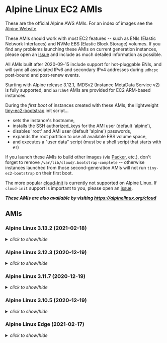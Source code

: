 # Alpine Linux EC2 AMIs

These are the official Alpine AWS AMIs. For an index of images see the
[Alpine Website](https://alpinelinux.org/cloud/).

These AMIs should work with most EC2 features -- such as ENIs (Elastic Network
Interfaces) and NVMe EBS (Elastic Block Storage) volumes.  If you find any
problems launching these AMIs on current generation instances, please open an
[issue](https://github.com/mcrute/alpine-ec2-ami/issues) and include as much
detailed information as possible.

All AMIs built after 2020-09-15 include support for hot-pluggable ENIs, and will
sync all associated IPv6 and secondary IPv4 addresses during `udhcpc` post-bound
and post-renew events.

Starting with Alpine release 3.12.1, IMDSv2 (Instance MetaData Service v2) is
fully supported, and `aarch64` AMIs are provided for EC2 ARM-based instances.

During the *first boot* of instances created with these AMIs, the lightweight
[tiny-ec2-bootstrap](https://github.com/mcrute/tiny-ec2-bootstrap) init
script...
- sets the instance's hostname,
- installs the SSH authorized_keys for the AMI user (default 'alpine'),
- disables 'root' and AMI user (default 'alpine') passwords,
- expands the root partition to use all available EBS volume space,
- and executes a "user data" script (must be a shell script that starts with `#!`)

If you launch these AMIs to build other images (via [Packer](https://packer.io),
etc.), don't forget to remove `/var/lib/cloud/.bootstrap-complete` -- otherwise
instances launched from those second-generation AMIs will not run
`tiny-ec2-bootstrap` on their first boot.

The more popular [cloud-init](https://cloudinit.readthedocs.io/en/latest/) is
currently not supported on Alpine Linux.  If `cloud-init` support is important
to you, please open an [issue](https://github.com/mcrute/alpine-ec2-ami/issues).

***These AMIs are also available by visiting https://alpinelinux.org/cloud***

## AMIs

### Alpine Linux 3.13.2 (2021-02-18)
<details><summary><i>click to show/hide</i></summary><p>

| Region | alpine-ami-3.13.2-aarch64-r0 | alpine-ami-3.13.2-x86_64-r0 |
| ------ | --- | --- |
| af-south-1 | [ami-0e551cbe2cd59048f](https://af-south-1.console.aws.amazon.com/ec2/home#Images:visibility=public-images;imageId=ami-0e551cbe2cd59048f) ([launch](https://af-south-1.console.aws.amazon.com/ec2/home#launchAmi=ami-0e551cbe2cd59048f)) | [ami-05f79b71bd0b1d6d8](https://af-south-1.console.aws.amazon.com/ec2/home#Images:visibility=public-images;imageId=ami-05f79b71bd0b1d6d8) ([launch](https://af-south-1.console.aws.amazon.com/ec2/home#launchAmi=ami-05f79b71bd0b1d6d8)) |
| ap-east-1 | [ami-082e7d5e2fc436678](https://ap-east-1.console.aws.amazon.com/ec2/home#Images:visibility=public-images;imageId=ami-082e7d5e2fc436678) ([launch](https://ap-east-1.console.aws.amazon.com/ec2/home#launchAmi=ami-082e7d5e2fc436678)) | [ami-0bc72c8f9d8294dc8](https://ap-east-1.console.aws.amazon.com/ec2/home#Images:visibility=public-images;imageId=ami-0bc72c8f9d8294dc8) ([launch](https://ap-east-1.console.aws.amazon.com/ec2/home#launchAmi=ami-0bc72c8f9d8294dc8)) |
| ap-northeast-1 | [ami-09934c5ddb108829e](https://ap-northeast-1.console.aws.amazon.com/ec2/home#Images:visibility=public-images;imageId=ami-09934c5ddb108829e) ([launch](https://ap-northeast-1.console.aws.amazon.com/ec2/home#launchAmi=ami-09934c5ddb108829e)) | [ami-07d0910049d6ebf7b](https://ap-northeast-1.console.aws.amazon.com/ec2/home#Images:visibility=public-images;imageId=ami-07d0910049d6ebf7b) ([launch](https://ap-northeast-1.console.aws.amazon.com/ec2/home#launchAmi=ami-07d0910049d6ebf7b)) |
| ap-northeast-2 | [ami-020e2e6b2d09e9c5c](https://ap-northeast-2.console.aws.amazon.com/ec2/home#Images:visibility=public-images;imageId=ami-020e2e6b2d09e9c5c) ([launch](https://ap-northeast-2.console.aws.amazon.com/ec2/home#launchAmi=ami-020e2e6b2d09e9c5c)) | [ami-0386960cca2293f6d](https://ap-northeast-2.console.aws.amazon.com/ec2/home#Images:visibility=public-images;imageId=ami-0386960cca2293f6d) ([launch](https://ap-northeast-2.console.aws.amazon.com/ec2/home#launchAmi=ami-0386960cca2293f6d)) |
| ap-south-1 | [ami-0698a61a8ab035245](https://ap-south-1.console.aws.amazon.com/ec2/home#Images:visibility=public-images;imageId=ami-0698a61a8ab035245) ([launch](https://ap-south-1.console.aws.amazon.com/ec2/home#launchAmi=ami-0698a61a8ab035245)) | [ami-04905518aa5dada5e](https://ap-south-1.console.aws.amazon.com/ec2/home#Images:visibility=public-images;imageId=ami-04905518aa5dada5e) ([launch](https://ap-south-1.console.aws.amazon.com/ec2/home#launchAmi=ami-04905518aa5dada5e)) |
| ap-southeast-1 | [ami-063fee7df45bc16fa](https://ap-southeast-1.console.aws.amazon.com/ec2/home#Images:visibility=public-images;imageId=ami-063fee7df45bc16fa) ([launch](https://ap-southeast-1.console.aws.amazon.com/ec2/home#launchAmi=ami-063fee7df45bc16fa)) | [ami-0b607c10403e6f965](https://ap-southeast-1.console.aws.amazon.com/ec2/home#Images:visibility=public-images;imageId=ami-0b607c10403e6f965) ([launch](https://ap-southeast-1.console.aws.amazon.com/ec2/home#launchAmi=ami-0b607c10403e6f965)) |
| ap-southeast-2 | [ami-066954bba770356bd](https://ap-southeast-2.console.aws.amazon.com/ec2/home#Images:visibility=public-images;imageId=ami-066954bba770356bd) ([launch](https://ap-southeast-2.console.aws.amazon.com/ec2/home#launchAmi=ami-066954bba770356bd)) | [ami-0c3289994e0ea9c9a](https://ap-southeast-2.console.aws.amazon.com/ec2/home#Images:visibility=public-images;imageId=ami-0c3289994e0ea9c9a) ([launch](https://ap-southeast-2.console.aws.amazon.com/ec2/home#launchAmi=ami-0c3289994e0ea9c9a)) |
| ca-central-1 | [ami-063c5ed7ac5a16a2b](https://ca-central-1.console.aws.amazon.com/ec2/home#Images:visibility=public-images;imageId=ami-063c5ed7ac5a16a2b) ([launch](https://ca-central-1.console.aws.amazon.com/ec2/home#launchAmi=ami-063c5ed7ac5a16a2b)) | [ami-054511fc8c34a48fe](https://ca-central-1.console.aws.amazon.com/ec2/home#Images:visibility=public-images;imageId=ami-054511fc8c34a48fe) ([launch](https://ca-central-1.console.aws.amazon.com/ec2/home#launchAmi=ami-054511fc8c34a48fe)) |
| eu-central-1 | [ami-0efaeb7bdcccea515](https://eu-central-1.console.aws.amazon.com/ec2/home#Images:visibility=public-images;imageId=ami-0efaeb7bdcccea515) ([launch](https://eu-central-1.console.aws.amazon.com/ec2/home#launchAmi=ami-0efaeb7bdcccea515)) | [ami-0059dbcc5690a4414](https://eu-central-1.console.aws.amazon.com/ec2/home#Images:visibility=public-images;imageId=ami-0059dbcc5690a4414) ([launch](https://eu-central-1.console.aws.amazon.com/ec2/home#launchAmi=ami-0059dbcc5690a4414)) |
| eu-north-1 | [ami-04ed22defaba10b17](https://eu-north-1.console.aws.amazon.com/ec2/home#Images:visibility=public-images;imageId=ami-04ed22defaba10b17) ([launch](https://eu-north-1.console.aws.amazon.com/ec2/home#launchAmi=ami-04ed22defaba10b17)) | [ami-0413219f87f6b6718](https://eu-north-1.console.aws.amazon.com/ec2/home#Images:visibility=public-images;imageId=ami-0413219f87f6b6718) ([launch](https://eu-north-1.console.aws.amazon.com/ec2/home#launchAmi=ami-0413219f87f6b6718)) |
| eu-south-1 | [ami-02720ae6a94d05ada](https://eu-south-1.console.aws.amazon.com/ec2/home#Images:visibility=public-images;imageId=ami-02720ae6a94d05ada) ([launch](https://eu-south-1.console.aws.amazon.com/ec2/home#launchAmi=ami-02720ae6a94d05ada)) | [ami-011c03dbdeca26100](https://eu-south-1.console.aws.amazon.com/ec2/home#Images:visibility=public-images;imageId=ami-011c03dbdeca26100) ([launch](https://eu-south-1.console.aws.amazon.com/ec2/home#launchAmi=ami-011c03dbdeca26100)) |
| eu-west-1 | [ami-075572c460fd74b8f](https://eu-west-1.console.aws.amazon.com/ec2/home#Images:visibility=public-images;imageId=ami-075572c460fd74b8f) ([launch](https://eu-west-1.console.aws.amazon.com/ec2/home#launchAmi=ami-075572c460fd74b8f)) | [ami-09108b00aee14cc99](https://eu-west-1.console.aws.amazon.com/ec2/home#Images:visibility=public-images;imageId=ami-09108b00aee14cc99) ([launch](https://eu-west-1.console.aws.amazon.com/ec2/home#launchAmi=ami-09108b00aee14cc99)) |
| eu-west-2 | [ami-009aacd94b84d0550](https://eu-west-2.console.aws.amazon.com/ec2/home#Images:visibility=public-images;imageId=ami-009aacd94b84d0550) ([launch](https://eu-west-2.console.aws.amazon.com/ec2/home#launchAmi=ami-009aacd94b84d0550)) | [ami-0bf95077dc2845331](https://eu-west-2.console.aws.amazon.com/ec2/home#Images:visibility=public-images;imageId=ami-0bf95077dc2845331) ([launch](https://eu-west-2.console.aws.amazon.com/ec2/home#launchAmi=ami-0bf95077dc2845331)) |
| eu-west-3 | [ami-0f6a71f646674b110](https://eu-west-3.console.aws.amazon.com/ec2/home#Images:visibility=public-images;imageId=ami-0f6a71f646674b110) ([launch](https://eu-west-3.console.aws.amazon.com/ec2/home#launchAmi=ami-0f6a71f646674b110)) | [ami-0476364b2343f3e48](https://eu-west-3.console.aws.amazon.com/ec2/home#Images:visibility=public-images;imageId=ami-0476364b2343f3e48) ([launch](https://eu-west-3.console.aws.amazon.com/ec2/home#launchAmi=ami-0476364b2343f3e48)) |
| me-south-1 | [ami-09e4d33ad7b0ea2ee](https://me-south-1.console.aws.amazon.com/ec2/home#Images:visibility=public-images;imageId=ami-09e4d33ad7b0ea2ee) ([launch](https://me-south-1.console.aws.amazon.com/ec2/home#launchAmi=ami-09e4d33ad7b0ea2ee)) | [ami-022eec099cb912f9e](https://me-south-1.console.aws.amazon.com/ec2/home#Images:visibility=public-images;imageId=ami-022eec099cb912f9e) ([launch](https://me-south-1.console.aws.amazon.com/ec2/home#launchAmi=ami-022eec099cb912f9e)) |
| sa-east-1 | [ami-02e41f7e1eab48966](https://sa-east-1.console.aws.amazon.com/ec2/home#Images:visibility=public-images;imageId=ami-02e41f7e1eab48966) ([launch](https://sa-east-1.console.aws.amazon.com/ec2/home#launchAmi=ami-02e41f7e1eab48966)) | [ami-0f4d65c1a1856293e](https://sa-east-1.console.aws.amazon.com/ec2/home#Images:visibility=public-images;imageId=ami-0f4d65c1a1856293e) ([launch](https://sa-east-1.console.aws.amazon.com/ec2/home#launchAmi=ami-0f4d65c1a1856293e)) |
| us-east-1 | [ami-0384a3570d44f88cb](https://us-east-1.console.aws.amazon.com/ec2/home#Images:visibility=public-images;imageId=ami-0384a3570d44f88cb) ([launch](https://us-east-1.console.aws.amazon.com/ec2/home#launchAmi=ami-0384a3570d44f88cb)) | [ami-020eb5393af978681](https://us-east-1.console.aws.amazon.com/ec2/home#Images:visibility=public-images;imageId=ami-020eb5393af978681) ([launch](https://us-east-1.console.aws.amazon.com/ec2/home#launchAmi=ami-020eb5393af978681)) |
| us-east-2 | [ami-06208140d2cb00a11](https://us-east-2.console.aws.amazon.com/ec2/home#Images:visibility=public-images;imageId=ami-06208140d2cb00a11) ([launch](https://us-east-2.console.aws.amazon.com/ec2/home#launchAmi=ami-06208140d2cb00a11)) | [ami-00b879c5e1ee7f1cf](https://us-east-2.console.aws.amazon.com/ec2/home#Images:visibility=public-images;imageId=ami-00b879c5e1ee7f1cf) ([launch](https://us-east-2.console.aws.amazon.com/ec2/home#launchAmi=ami-00b879c5e1ee7f1cf)) |
| us-west-1 | [ami-06530b4b2d4634828](https://us-west-1.console.aws.amazon.com/ec2/home#Images:visibility=public-images;imageId=ami-06530b4b2d4634828) ([launch](https://us-west-1.console.aws.amazon.com/ec2/home#launchAmi=ami-06530b4b2d4634828)) | [ami-0071232822017ae5f](https://us-west-1.console.aws.amazon.com/ec2/home#Images:visibility=public-images;imageId=ami-0071232822017ae5f) ([launch](https://us-west-1.console.aws.amazon.com/ec2/home#launchAmi=ami-0071232822017ae5f)) |
| us-west-2 | [ami-053faf87b69687bb5](https://us-west-2.console.aws.amazon.com/ec2/home#Images:visibility=public-images;imageId=ami-053faf87b69687bb5) ([launch](https://us-west-2.console.aws.amazon.com/ec2/home#launchAmi=ami-053faf87b69687bb5)) | [ami-066b14c0eeb28dfb2](https://us-west-2.console.aws.amazon.com/ec2/home#Images:visibility=public-images;imageId=ami-066b14c0eeb28dfb2) ([launch](https://us-west-2.console.aws.amazon.com/ec2/home#launchAmi=ami-066b14c0eeb28dfb2)) |

</p></details>

### Alpine Linux 3.12.3 (2020-12-19)
<details><summary><i>click to show/hide</i></summary><p>

| Region | alpine-ami-3.12.3-aarch64-r0 | alpine-ami-3.12.3-x86_64-r0 |
| ------ | --- | --- |
| af-south-1 | [ami-025ddc2e2931d0bf2](https://af-south-1.console.aws.amazon.com/ec2/home#Images:visibility=public-images;imageId=ami-025ddc2e2931d0bf2) ([launch](https://af-south-1.console.aws.amazon.com/ec2/home#launchAmi=ami-025ddc2e2931d0bf2)) | [ami-06d5540221d65ca01](https://af-south-1.console.aws.amazon.com/ec2/home#Images:visibility=public-images;imageId=ami-06d5540221d65ca01) ([launch](https://af-south-1.console.aws.amazon.com/ec2/home#launchAmi=ami-06d5540221d65ca01)) |
| ap-east-1 | [ami-023ba7dde5800c5b5](https://ap-east-1.console.aws.amazon.com/ec2/home#Images:visibility=public-images;imageId=ami-023ba7dde5800c5b5) ([launch](https://ap-east-1.console.aws.amazon.com/ec2/home#launchAmi=ami-023ba7dde5800c5b5)) | [ami-02c576f223356bf34](https://ap-east-1.console.aws.amazon.com/ec2/home#Images:visibility=public-images;imageId=ami-02c576f223356bf34) ([launch](https://ap-east-1.console.aws.amazon.com/ec2/home#launchAmi=ami-02c576f223356bf34)) |
| ap-northeast-1 | [ami-010debbee0fe7fbcb](https://ap-northeast-1.console.aws.amazon.com/ec2/home#Images:visibility=public-images;imageId=ami-010debbee0fe7fbcb) ([launch](https://ap-northeast-1.console.aws.amazon.com/ec2/home#launchAmi=ami-010debbee0fe7fbcb)) | [ami-0250e4a691729357a](https://ap-northeast-1.console.aws.amazon.com/ec2/home#Images:visibility=public-images;imageId=ami-0250e4a691729357a) ([launch](https://ap-northeast-1.console.aws.amazon.com/ec2/home#launchAmi=ami-0250e4a691729357a)) |
| ap-northeast-2 | [ami-09702b3f22e8616c8](https://ap-northeast-2.console.aws.amazon.com/ec2/home#Images:visibility=public-images;imageId=ami-09702b3f22e8616c8) ([launch](https://ap-northeast-2.console.aws.amazon.com/ec2/home#launchAmi=ami-09702b3f22e8616c8)) | [ami-0cfb5eabfb58d5f72](https://ap-northeast-2.console.aws.amazon.com/ec2/home#Images:visibility=public-images;imageId=ami-0cfb5eabfb58d5f72) ([launch](https://ap-northeast-2.console.aws.amazon.com/ec2/home#launchAmi=ami-0cfb5eabfb58d5f72)) |
| ap-south-1 | [ami-00de8b114b35175e6](https://ap-south-1.console.aws.amazon.com/ec2/home#Images:visibility=public-images;imageId=ami-00de8b114b35175e6) ([launch](https://ap-south-1.console.aws.amazon.com/ec2/home#launchAmi=ami-00de8b114b35175e6)) | [ami-023fe0b4c4dc73f8c](https://ap-south-1.console.aws.amazon.com/ec2/home#Images:visibility=public-images;imageId=ami-023fe0b4c4dc73f8c) ([launch](https://ap-south-1.console.aws.amazon.com/ec2/home#launchAmi=ami-023fe0b4c4dc73f8c)) |
| ap-southeast-1 | [ami-0e3ff62bec8a2f949](https://ap-southeast-1.console.aws.amazon.com/ec2/home#Images:visibility=public-images;imageId=ami-0e3ff62bec8a2f949) ([launch](https://ap-southeast-1.console.aws.amazon.com/ec2/home#launchAmi=ami-0e3ff62bec8a2f949)) | [ami-0f06993534aec820f](https://ap-southeast-1.console.aws.amazon.com/ec2/home#Images:visibility=public-images;imageId=ami-0f06993534aec820f) ([launch](https://ap-southeast-1.console.aws.amazon.com/ec2/home#launchAmi=ami-0f06993534aec820f)) |
| ap-southeast-2 | [ami-077f7467876246e89](https://ap-southeast-2.console.aws.amazon.com/ec2/home#Images:visibility=public-images;imageId=ami-077f7467876246e89) ([launch](https://ap-southeast-2.console.aws.amazon.com/ec2/home#launchAmi=ami-077f7467876246e89)) | [ami-0f66203a3a619f732](https://ap-southeast-2.console.aws.amazon.com/ec2/home#Images:visibility=public-images;imageId=ami-0f66203a3a619f732) ([launch](https://ap-southeast-2.console.aws.amazon.com/ec2/home#launchAmi=ami-0f66203a3a619f732)) |
| ca-central-1 | [ami-0a1a8875a6a460565](https://ca-central-1.console.aws.amazon.com/ec2/home#Images:visibility=public-images;imageId=ami-0a1a8875a6a460565) ([launch](https://ca-central-1.console.aws.amazon.com/ec2/home#launchAmi=ami-0a1a8875a6a460565)) | [ami-0a5084eac39a18d31](https://ca-central-1.console.aws.amazon.com/ec2/home#Images:visibility=public-images;imageId=ami-0a5084eac39a18d31) ([launch](https://ca-central-1.console.aws.amazon.com/ec2/home#launchAmi=ami-0a5084eac39a18d31)) |
| eu-central-1 | [ami-00e9dcc013b89ec7b](https://eu-central-1.console.aws.amazon.com/ec2/home#Images:visibility=public-images;imageId=ami-00e9dcc013b89ec7b) ([launch](https://eu-central-1.console.aws.amazon.com/ec2/home#launchAmi=ami-00e9dcc013b89ec7b)) | [ami-06a298dc479cf2a73](https://eu-central-1.console.aws.amazon.com/ec2/home#Images:visibility=public-images;imageId=ami-06a298dc479cf2a73) ([launch](https://eu-central-1.console.aws.amazon.com/ec2/home#launchAmi=ami-06a298dc479cf2a73)) |
| eu-north-1 | [ami-0e3ad874b66b72f5b](https://eu-north-1.console.aws.amazon.com/ec2/home#Images:visibility=public-images;imageId=ami-0e3ad874b66b72f5b) ([launch](https://eu-north-1.console.aws.amazon.com/ec2/home#launchAmi=ami-0e3ad874b66b72f5b)) | [ami-051fcf0312ac02b05](https://eu-north-1.console.aws.amazon.com/ec2/home#Images:visibility=public-images;imageId=ami-051fcf0312ac02b05) ([launch](https://eu-north-1.console.aws.amazon.com/ec2/home#launchAmi=ami-051fcf0312ac02b05)) |
| eu-south-1 | [ami-084274896601da8f5](https://eu-south-1.console.aws.amazon.com/ec2/home#Images:visibility=public-images;imageId=ami-084274896601da8f5) ([launch](https://eu-south-1.console.aws.amazon.com/ec2/home#launchAmi=ami-084274896601da8f5)) | [ami-06b311d896c16a3a2](https://eu-south-1.console.aws.amazon.com/ec2/home#Images:visibility=public-images;imageId=ami-06b311d896c16a3a2) ([launch](https://eu-south-1.console.aws.amazon.com/ec2/home#launchAmi=ami-06b311d896c16a3a2)) |
| eu-west-1 | [ami-055f823d50dc901c0](https://eu-west-1.console.aws.amazon.com/ec2/home#Images:visibility=public-images;imageId=ami-055f823d50dc901c0) ([launch](https://eu-west-1.console.aws.amazon.com/ec2/home#launchAmi=ami-055f823d50dc901c0)) | [ami-0846229ad28aefe20](https://eu-west-1.console.aws.amazon.com/ec2/home#Images:visibility=public-images;imageId=ami-0846229ad28aefe20) ([launch](https://eu-west-1.console.aws.amazon.com/ec2/home#launchAmi=ami-0846229ad28aefe20)) |
| eu-west-2 | [ami-08b76009eb990b44a](https://eu-west-2.console.aws.amazon.com/ec2/home#Images:visibility=public-images;imageId=ami-08b76009eb990b44a) ([launch](https://eu-west-2.console.aws.amazon.com/ec2/home#launchAmi=ami-08b76009eb990b44a)) | [ami-01282190055d34e3e](https://eu-west-2.console.aws.amazon.com/ec2/home#Images:visibility=public-images;imageId=ami-01282190055d34e3e) ([launch](https://eu-west-2.console.aws.amazon.com/ec2/home#launchAmi=ami-01282190055d34e3e)) |
| eu-west-3 | [ami-0d3cfa58b050f7090](https://eu-west-3.console.aws.amazon.com/ec2/home#Images:visibility=public-images;imageId=ami-0d3cfa58b050f7090) ([launch](https://eu-west-3.console.aws.amazon.com/ec2/home#launchAmi=ami-0d3cfa58b050f7090)) | [ami-0fa68ac5365833d75](https://eu-west-3.console.aws.amazon.com/ec2/home#Images:visibility=public-images;imageId=ami-0fa68ac5365833d75) ([launch](https://eu-west-3.console.aws.amazon.com/ec2/home#launchAmi=ami-0fa68ac5365833d75)) |
| me-south-1 | [ami-05a9eaed7e7f67c95](https://me-south-1.console.aws.amazon.com/ec2/home#Images:visibility=public-images;imageId=ami-05a9eaed7e7f67c95) ([launch](https://me-south-1.console.aws.amazon.com/ec2/home#launchAmi=ami-05a9eaed7e7f67c95)) | [ami-0bee0f3b523892c11](https://me-south-1.console.aws.amazon.com/ec2/home#Images:visibility=public-images;imageId=ami-0bee0f3b523892c11) ([launch](https://me-south-1.console.aws.amazon.com/ec2/home#launchAmi=ami-0bee0f3b523892c11)) |
| sa-east-1 | [ami-00890e1d93b0d2750](https://sa-east-1.console.aws.amazon.com/ec2/home#Images:visibility=public-images;imageId=ami-00890e1d93b0d2750) ([launch](https://sa-east-1.console.aws.amazon.com/ec2/home#launchAmi=ami-00890e1d93b0d2750)) | [ami-0af3d5295dfa78f9a](https://sa-east-1.console.aws.amazon.com/ec2/home#Images:visibility=public-images;imageId=ami-0af3d5295dfa78f9a) ([launch](https://sa-east-1.console.aws.amazon.com/ec2/home#launchAmi=ami-0af3d5295dfa78f9a)) |
| us-east-1 | [ami-044f158b810baa6d4](https://us-east-1.console.aws.amazon.com/ec2/home#Images:visibility=public-images;imageId=ami-044f158b810baa6d4) ([launch](https://us-east-1.console.aws.amazon.com/ec2/home#launchAmi=ami-044f158b810baa6d4)) | [ami-098a996634a88542f](https://us-east-1.console.aws.amazon.com/ec2/home#Images:visibility=public-images;imageId=ami-098a996634a88542f) ([launch](https://us-east-1.console.aws.amazon.com/ec2/home#launchAmi=ami-098a996634a88542f)) |
| us-east-2 | [ami-0973e3c7bc90a4801](https://us-east-2.console.aws.amazon.com/ec2/home#Images:visibility=public-images;imageId=ami-0973e3c7bc90a4801) ([launch](https://us-east-2.console.aws.amazon.com/ec2/home#launchAmi=ami-0973e3c7bc90a4801)) | [ami-07012d290ef9c028e](https://us-east-2.console.aws.amazon.com/ec2/home#Images:visibility=public-images;imageId=ami-07012d290ef9c028e) ([launch](https://us-east-2.console.aws.amazon.com/ec2/home#launchAmi=ami-07012d290ef9c028e)) |
| us-west-1 | [ami-01834462564dfb367](https://us-west-1.console.aws.amazon.com/ec2/home#Images:visibility=public-images;imageId=ami-01834462564dfb367) ([launch](https://us-west-1.console.aws.amazon.com/ec2/home#launchAmi=ami-01834462564dfb367)) | [ami-0570d3bcb39152bb8](https://us-west-1.console.aws.amazon.com/ec2/home#Images:visibility=public-images;imageId=ami-0570d3bcb39152bb8) ([launch](https://us-west-1.console.aws.amazon.com/ec2/home#launchAmi=ami-0570d3bcb39152bb8)) |
| us-west-2 | [ami-0bedcc0226437e2e0](https://us-west-2.console.aws.amazon.com/ec2/home#Images:visibility=public-images;imageId=ami-0bedcc0226437e2e0) ([launch](https://us-west-2.console.aws.amazon.com/ec2/home#launchAmi=ami-0bedcc0226437e2e0)) | [ami-009f13dc01dec6a56](https://us-west-2.console.aws.amazon.com/ec2/home#Images:visibility=public-images;imageId=ami-009f13dc01dec6a56) ([launch](https://us-west-2.console.aws.amazon.com/ec2/home#launchAmi=ami-009f13dc01dec6a56)) |

</p></details>

### Alpine Linux 3.11.7 (2020-12-19)
<details><summary><i>click to show/hide</i></summary><p>

| Region | alpine-ami-3.11.7-x86_64-r0 |
| ------ | --- |
| af-south-1 | [ami-05cf48a10f6002168](https://af-south-1.console.aws.amazon.com/ec2/home#Images:visibility=public-images;imageId=ami-05cf48a10f6002168) ([launch](https://af-south-1.console.aws.amazon.com/ec2/home#launchAmi=ami-05cf48a10f6002168)) |
| ap-east-1 | [ami-096def05737bb9fa5](https://ap-east-1.console.aws.amazon.com/ec2/home#Images:visibility=public-images;imageId=ami-096def05737bb9fa5) ([launch](https://ap-east-1.console.aws.amazon.com/ec2/home#launchAmi=ami-096def05737bb9fa5)) |
| ap-northeast-1 | [ami-0dc80e3c7e0aedb4e](https://ap-northeast-1.console.aws.amazon.com/ec2/home#Images:visibility=public-images;imageId=ami-0dc80e3c7e0aedb4e) ([launch](https://ap-northeast-1.console.aws.amazon.com/ec2/home#launchAmi=ami-0dc80e3c7e0aedb4e)) |
| ap-northeast-2 | [ami-09346dc8fc008c9f3](https://ap-northeast-2.console.aws.amazon.com/ec2/home#Images:visibility=public-images;imageId=ami-09346dc8fc008c9f3) ([launch](https://ap-northeast-2.console.aws.amazon.com/ec2/home#launchAmi=ami-09346dc8fc008c9f3)) |
| ap-south-1 | [ami-050c579c7459a48c2](https://ap-south-1.console.aws.amazon.com/ec2/home#Images:visibility=public-images;imageId=ami-050c579c7459a48c2) ([launch](https://ap-south-1.console.aws.amazon.com/ec2/home#launchAmi=ami-050c579c7459a48c2)) |
| ap-southeast-1 | [ami-02d1e1bf59cca56f6](https://ap-southeast-1.console.aws.amazon.com/ec2/home#Images:visibility=public-images;imageId=ami-02d1e1bf59cca56f6) ([launch](https://ap-southeast-1.console.aws.amazon.com/ec2/home#launchAmi=ami-02d1e1bf59cca56f6)) |
| ap-southeast-2 | [ami-055e9bb961d28d69d](https://ap-southeast-2.console.aws.amazon.com/ec2/home#Images:visibility=public-images;imageId=ami-055e9bb961d28d69d) ([launch](https://ap-southeast-2.console.aws.amazon.com/ec2/home#launchAmi=ami-055e9bb961d28d69d)) |
| ca-central-1 | [ami-0af7eccbeacce0f05](https://ca-central-1.console.aws.amazon.com/ec2/home#Images:visibility=public-images;imageId=ami-0af7eccbeacce0f05) ([launch](https://ca-central-1.console.aws.amazon.com/ec2/home#launchAmi=ami-0af7eccbeacce0f05)) |
| eu-central-1 | [ami-05794ddba50a9a744](https://eu-central-1.console.aws.amazon.com/ec2/home#Images:visibility=public-images;imageId=ami-05794ddba50a9a744) ([launch](https://eu-central-1.console.aws.amazon.com/ec2/home#launchAmi=ami-05794ddba50a9a744)) |
| eu-north-1 | [ami-05b0683850b38c6d5](https://eu-north-1.console.aws.amazon.com/ec2/home#Images:visibility=public-images;imageId=ami-05b0683850b38c6d5) ([launch](https://eu-north-1.console.aws.amazon.com/ec2/home#launchAmi=ami-05b0683850b38c6d5)) |
| eu-south-1 | [ami-0642f11c989872666](https://eu-south-1.console.aws.amazon.com/ec2/home#Images:visibility=public-images;imageId=ami-0642f11c989872666) ([launch](https://eu-south-1.console.aws.amazon.com/ec2/home#launchAmi=ami-0642f11c989872666)) |
| eu-west-1 | [ami-0956524d21583a27a](https://eu-west-1.console.aws.amazon.com/ec2/home#Images:visibility=public-images;imageId=ami-0956524d21583a27a) ([launch](https://eu-west-1.console.aws.amazon.com/ec2/home#launchAmi=ami-0956524d21583a27a)) |
| eu-west-2 | [ami-07e738b263969a042](https://eu-west-2.console.aws.amazon.com/ec2/home#Images:visibility=public-images;imageId=ami-07e738b263969a042) ([launch](https://eu-west-2.console.aws.amazon.com/ec2/home#launchAmi=ami-07e738b263969a042)) |
| eu-west-3 | [ami-07e0f0262ff7b7da9](https://eu-west-3.console.aws.amazon.com/ec2/home#Images:visibility=public-images;imageId=ami-07e0f0262ff7b7da9) ([launch](https://eu-west-3.console.aws.amazon.com/ec2/home#launchAmi=ami-07e0f0262ff7b7da9)) |
| me-south-1 | [ami-0d033bc51aa9fc3c6](https://me-south-1.console.aws.amazon.com/ec2/home#Images:visibility=public-images;imageId=ami-0d033bc51aa9fc3c6) ([launch](https://me-south-1.console.aws.amazon.com/ec2/home#launchAmi=ami-0d033bc51aa9fc3c6)) |
| sa-east-1 | [ami-07ec4797792079c72](https://sa-east-1.console.aws.amazon.com/ec2/home#Images:visibility=public-images;imageId=ami-07ec4797792079c72) ([launch](https://sa-east-1.console.aws.amazon.com/ec2/home#launchAmi=ami-07ec4797792079c72)) |
| us-east-1 | [ami-0f5a58345290f20fe](https://us-east-1.console.aws.amazon.com/ec2/home#Images:visibility=public-images;imageId=ami-0f5a58345290f20fe) ([launch](https://us-east-1.console.aws.amazon.com/ec2/home#launchAmi=ami-0f5a58345290f20fe)) |
| us-east-2 | [ami-089db2524f896109e](https://us-east-2.console.aws.amazon.com/ec2/home#Images:visibility=public-images;imageId=ami-089db2524f896109e) ([launch](https://us-east-2.console.aws.amazon.com/ec2/home#launchAmi=ami-089db2524f896109e)) |
| us-west-1 | [ami-0a0564916b7d4a510](https://us-west-1.console.aws.amazon.com/ec2/home#Images:visibility=public-images;imageId=ami-0a0564916b7d4a510) ([launch](https://us-west-1.console.aws.amazon.com/ec2/home#launchAmi=ami-0a0564916b7d4a510)) |
| us-west-2 | [ami-0b9f7e5619a03a0ea](https://us-west-2.console.aws.amazon.com/ec2/home#Images:visibility=public-images;imageId=ami-0b9f7e5619a03a0ea) ([launch](https://us-west-2.console.aws.amazon.com/ec2/home#launchAmi=ami-0b9f7e5619a03a0ea)) |

</p></details>

### Alpine Linux 3.10.5 (2020-12-19)
<details><summary><i>click to show/hide</i></summary><p>

| Region | alpine-ami-3.10.5-x86_64-r1 |
| ------ | --- |
| af-south-1 | [ami-0f04d696b9bb2a043](https://af-south-1.console.aws.amazon.com/ec2/home#Images:visibility=public-images;imageId=ami-0f04d696b9bb2a043) ([launch](https://af-south-1.console.aws.amazon.com/ec2/home#launchAmi=ami-0f04d696b9bb2a043)) |
| ap-east-1 | [ami-0392cbf555ce3a146](https://ap-east-1.console.aws.amazon.com/ec2/home#Images:visibility=public-images;imageId=ami-0392cbf555ce3a146) ([launch](https://ap-east-1.console.aws.amazon.com/ec2/home#launchAmi=ami-0392cbf555ce3a146)) |
| ap-northeast-1 | [ami-095d84c90b5d8aeee](https://ap-northeast-1.console.aws.amazon.com/ec2/home#Images:visibility=public-images;imageId=ami-095d84c90b5d8aeee) ([launch](https://ap-northeast-1.console.aws.amazon.com/ec2/home#launchAmi=ami-095d84c90b5d8aeee)) |
| ap-northeast-2 | [ami-0f6d55079fee59400](https://ap-northeast-2.console.aws.amazon.com/ec2/home#Images:visibility=public-images;imageId=ami-0f6d55079fee59400) ([launch](https://ap-northeast-2.console.aws.amazon.com/ec2/home#launchAmi=ami-0f6d55079fee59400)) |
| ap-south-1 | [ami-07e6e99350bef94dd](https://ap-south-1.console.aws.amazon.com/ec2/home#Images:visibility=public-images;imageId=ami-07e6e99350bef94dd) ([launch](https://ap-south-1.console.aws.amazon.com/ec2/home#launchAmi=ami-07e6e99350bef94dd)) |
| ap-southeast-1 | [ami-0f784485a4589cf66](https://ap-southeast-1.console.aws.amazon.com/ec2/home#Images:visibility=public-images;imageId=ami-0f784485a4589cf66) ([launch](https://ap-southeast-1.console.aws.amazon.com/ec2/home#launchAmi=ami-0f784485a4589cf66)) |
| ap-southeast-2 | [ami-0886f3fffb96b61ba](https://ap-southeast-2.console.aws.amazon.com/ec2/home#Images:visibility=public-images;imageId=ami-0886f3fffb96b61ba) ([launch](https://ap-southeast-2.console.aws.amazon.com/ec2/home#launchAmi=ami-0886f3fffb96b61ba)) |
| ca-central-1 | [ami-078f16db0a269ea93](https://ca-central-1.console.aws.amazon.com/ec2/home#Images:visibility=public-images;imageId=ami-078f16db0a269ea93) ([launch](https://ca-central-1.console.aws.amazon.com/ec2/home#launchAmi=ami-078f16db0a269ea93)) |
| eu-central-1 | [ami-0380ce28ef629d90d](https://eu-central-1.console.aws.amazon.com/ec2/home#Images:visibility=public-images;imageId=ami-0380ce28ef629d90d) ([launch](https://eu-central-1.console.aws.amazon.com/ec2/home#launchAmi=ami-0380ce28ef629d90d)) |
| eu-north-1 | [ami-00b16b9ae0a30f956](https://eu-north-1.console.aws.amazon.com/ec2/home#Images:visibility=public-images;imageId=ami-00b16b9ae0a30f956) ([launch](https://eu-north-1.console.aws.amazon.com/ec2/home#launchAmi=ami-00b16b9ae0a30f956)) |
| eu-south-1 | [ami-0d6b6ed478eac773c](https://eu-south-1.console.aws.amazon.com/ec2/home#Images:visibility=public-images;imageId=ami-0d6b6ed478eac773c) ([launch](https://eu-south-1.console.aws.amazon.com/ec2/home#launchAmi=ami-0d6b6ed478eac773c)) |
| eu-west-1 | [ami-04b775d6fe1735210](https://eu-west-1.console.aws.amazon.com/ec2/home#Images:visibility=public-images;imageId=ami-04b775d6fe1735210) ([launch](https://eu-west-1.console.aws.amazon.com/ec2/home#launchAmi=ami-04b775d6fe1735210)) |
| eu-west-2 | [ami-014e97d83f67eaa97](https://eu-west-2.console.aws.amazon.com/ec2/home#Images:visibility=public-images;imageId=ami-014e97d83f67eaa97) ([launch](https://eu-west-2.console.aws.amazon.com/ec2/home#launchAmi=ami-014e97d83f67eaa97)) |
| eu-west-3 | [ami-0288c23df586bd137](https://eu-west-3.console.aws.amazon.com/ec2/home#Images:visibility=public-images;imageId=ami-0288c23df586bd137) ([launch](https://eu-west-3.console.aws.amazon.com/ec2/home#launchAmi=ami-0288c23df586bd137)) |
| me-south-1 | [ami-0f2301c3be4340833](https://me-south-1.console.aws.amazon.com/ec2/home#Images:visibility=public-images;imageId=ami-0f2301c3be4340833) ([launch](https://me-south-1.console.aws.amazon.com/ec2/home#launchAmi=ami-0f2301c3be4340833)) |
| sa-east-1 | [ami-0a431dbfae17074be](https://sa-east-1.console.aws.amazon.com/ec2/home#Images:visibility=public-images;imageId=ami-0a431dbfae17074be) ([launch](https://sa-east-1.console.aws.amazon.com/ec2/home#launchAmi=ami-0a431dbfae17074be)) |
| us-east-1 | [ami-0ad73f561b0d903fa](https://us-east-1.console.aws.amazon.com/ec2/home#Images:visibility=public-images;imageId=ami-0ad73f561b0d903fa) ([launch](https://us-east-1.console.aws.amazon.com/ec2/home#launchAmi=ami-0ad73f561b0d903fa)) |
| us-east-2 | [ami-0c15ef6ad3bdb364d](https://us-east-2.console.aws.amazon.com/ec2/home#Images:visibility=public-images;imageId=ami-0c15ef6ad3bdb364d) ([launch](https://us-east-2.console.aws.amazon.com/ec2/home#launchAmi=ami-0c15ef6ad3bdb364d)) |
| us-west-1 | [ami-0f06f7abd4a2481fc](https://us-west-1.console.aws.amazon.com/ec2/home#Images:visibility=public-images;imageId=ami-0f06f7abd4a2481fc) ([launch](https://us-west-1.console.aws.amazon.com/ec2/home#launchAmi=ami-0f06f7abd4a2481fc)) |
| us-west-2 | [ami-0605acecb09204ae6](https://us-west-2.console.aws.amazon.com/ec2/home#Images:visibility=public-images;imageId=ami-0605acecb09204ae6) ([launch](https://us-west-2.console.aws.amazon.com/ec2/home#launchAmi=ami-0605acecb09204ae6)) |

</p></details>

### Alpine Linux Edge (2021-02-17)
<details><summary><i>click to show/hide</i></summary><p>

| Region | alpine-ami-edge-aarch64-20210217154938 | alpine-ami-edge-x86_64-20210217154938 |
| ------ | --- | --- |
| af-south-1 | [ami-029cc30211ce9dd01](https://af-south-1.console.aws.amazon.com/ec2/home#Images:visibility=public-images;imageId=ami-029cc30211ce9dd01) ([launch](https://af-south-1.console.aws.amazon.com/ec2/home#launchAmi=ami-029cc30211ce9dd01)) | [ami-02a67e131e171e3e6](https://af-south-1.console.aws.amazon.com/ec2/home#Images:visibility=public-images;imageId=ami-02a67e131e171e3e6) ([launch](https://af-south-1.console.aws.amazon.com/ec2/home#launchAmi=ami-02a67e131e171e3e6)) |
| ap-east-1 | [ami-084a49494cf0edf77](https://ap-east-1.console.aws.amazon.com/ec2/home#Images:visibility=public-images;imageId=ami-084a49494cf0edf77) ([launch](https://ap-east-1.console.aws.amazon.com/ec2/home#launchAmi=ami-084a49494cf0edf77)) | [ami-01c2d8b6eae86825f](https://ap-east-1.console.aws.amazon.com/ec2/home#Images:visibility=public-images;imageId=ami-01c2d8b6eae86825f) ([launch](https://ap-east-1.console.aws.amazon.com/ec2/home#launchAmi=ami-01c2d8b6eae86825f)) |
| ap-northeast-1 | [ami-0bb8804242350df38](https://ap-northeast-1.console.aws.amazon.com/ec2/home#Images:visibility=public-images;imageId=ami-0bb8804242350df38) ([launch](https://ap-northeast-1.console.aws.amazon.com/ec2/home#launchAmi=ami-0bb8804242350df38)) | [ami-0d77651167c64df43](https://ap-northeast-1.console.aws.amazon.com/ec2/home#Images:visibility=public-images;imageId=ami-0d77651167c64df43) ([launch](https://ap-northeast-1.console.aws.amazon.com/ec2/home#launchAmi=ami-0d77651167c64df43)) |
| ap-northeast-2 | [ami-013f0a85c0abc1b13](https://ap-northeast-2.console.aws.amazon.com/ec2/home#Images:visibility=public-images;imageId=ami-013f0a85c0abc1b13) ([launch](https://ap-northeast-2.console.aws.amazon.com/ec2/home#launchAmi=ami-013f0a85c0abc1b13)) | [ami-0296eb07bc6598b5c](https://ap-northeast-2.console.aws.amazon.com/ec2/home#Images:visibility=public-images;imageId=ami-0296eb07bc6598b5c) ([launch](https://ap-northeast-2.console.aws.amazon.com/ec2/home#launchAmi=ami-0296eb07bc6598b5c)) |
| ap-south-1 | [ami-0e90994ace5abb4a2](https://ap-south-1.console.aws.amazon.com/ec2/home#Images:visibility=public-images;imageId=ami-0e90994ace5abb4a2) ([launch](https://ap-south-1.console.aws.amazon.com/ec2/home#launchAmi=ami-0e90994ace5abb4a2)) | [ami-07e08e24fc8f2b1bc](https://ap-south-1.console.aws.amazon.com/ec2/home#Images:visibility=public-images;imageId=ami-07e08e24fc8f2b1bc) ([launch](https://ap-south-1.console.aws.amazon.com/ec2/home#launchAmi=ami-07e08e24fc8f2b1bc)) |
| ap-southeast-1 | [ami-05ff88756d8585b1a](https://ap-southeast-1.console.aws.amazon.com/ec2/home#Images:visibility=public-images;imageId=ami-05ff88756d8585b1a) ([launch](https://ap-southeast-1.console.aws.amazon.com/ec2/home#launchAmi=ami-05ff88756d8585b1a)) | [ami-0bc86021a1dce5681](https://ap-southeast-1.console.aws.amazon.com/ec2/home#Images:visibility=public-images;imageId=ami-0bc86021a1dce5681) ([launch](https://ap-southeast-1.console.aws.amazon.com/ec2/home#launchAmi=ami-0bc86021a1dce5681)) |
| ap-southeast-2 | [ami-0314c3bc31e30b999](https://ap-southeast-2.console.aws.amazon.com/ec2/home#Images:visibility=public-images;imageId=ami-0314c3bc31e30b999) ([launch](https://ap-southeast-2.console.aws.amazon.com/ec2/home#launchAmi=ami-0314c3bc31e30b999)) | [ami-01a842c6f331e083c](https://ap-southeast-2.console.aws.amazon.com/ec2/home#Images:visibility=public-images;imageId=ami-01a842c6f331e083c) ([launch](https://ap-southeast-2.console.aws.amazon.com/ec2/home#launchAmi=ami-01a842c6f331e083c)) |
| ca-central-1 | [ami-021ca7735aea8ed00](https://ca-central-1.console.aws.amazon.com/ec2/home#Images:visibility=public-images;imageId=ami-021ca7735aea8ed00) ([launch](https://ca-central-1.console.aws.amazon.com/ec2/home#launchAmi=ami-021ca7735aea8ed00)) | [ami-05578e9971a65fd77](https://ca-central-1.console.aws.amazon.com/ec2/home#Images:visibility=public-images;imageId=ami-05578e9971a65fd77) ([launch](https://ca-central-1.console.aws.amazon.com/ec2/home#launchAmi=ami-05578e9971a65fd77)) |
| eu-central-1 | [ami-0bd83a4db94231125](https://eu-central-1.console.aws.amazon.com/ec2/home#Images:visibility=public-images;imageId=ami-0bd83a4db94231125) ([launch](https://eu-central-1.console.aws.amazon.com/ec2/home#launchAmi=ami-0bd83a4db94231125)) | [ami-0677a95807850dee3](https://eu-central-1.console.aws.amazon.com/ec2/home#Images:visibility=public-images;imageId=ami-0677a95807850dee3) ([launch](https://eu-central-1.console.aws.amazon.com/ec2/home#launchAmi=ami-0677a95807850dee3)) |
| eu-north-1 | [ami-0916068ec228db725](https://eu-north-1.console.aws.amazon.com/ec2/home#Images:visibility=public-images;imageId=ami-0916068ec228db725) ([launch](https://eu-north-1.console.aws.amazon.com/ec2/home#launchAmi=ami-0916068ec228db725)) | [ami-029824bb845163dc0](https://eu-north-1.console.aws.amazon.com/ec2/home#Images:visibility=public-images;imageId=ami-029824bb845163dc0) ([launch](https://eu-north-1.console.aws.amazon.com/ec2/home#launchAmi=ami-029824bb845163dc0)) |
| eu-south-1 | [ami-0d20fbdd49975b67b](https://eu-south-1.console.aws.amazon.com/ec2/home#Images:visibility=public-images;imageId=ami-0d20fbdd49975b67b) ([launch](https://eu-south-1.console.aws.amazon.com/ec2/home#launchAmi=ami-0d20fbdd49975b67b)) | [ami-0c7924033c1d44f88](https://eu-south-1.console.aws.amazon.com/ec2/home#Images:visibility=public-images;imageId=ami-0c7924033c1d44f88) ([launch](https://eu-south-1.console.aws.amazon.com/ec2/home#launchAmi=ami-0c7924033c1d44f88)) |
| eu-west-1 | [ami-0ceb2ee8a2668609f](https://eu-west-1.console.aws.amazon.com/ec2/home#Images:visibility=public-images;imageId=ami-0ceb2ee8a2668609f) ([launch](https://eu-west-1.console.aws.amazon.com/ec2/home#launchAmi=ami-0ceb2ee8a2668609f)) | [ami-0f2594aaefc3ff5e6](https://eu-west-1.console.aws.amazon.com/ec2/home#Images:visibility=public-images;imageId=ami-0f2594aaefc3ff5e6) ([launch](https://eu-west-1.console.aws.amazon.com/ec2/home#launchAmi=ami-0f2594aaefc3ff5e6)) |
| eu-west-2 | [ami-04a3a27e2e650e723](https://eu-west-2.console.aws.amazon.com/ec2/home#Images:visibility=public-images;imageId=ami-04a3a27e2e650e723) ([launch](https://eu-west-2.console.aws.amazon.com/ec2/home#launchAmi=ami-04a3a27e2e650e723)) | [ami-078201a628b41e7fe](https://eu-west-2.console.aws.amazon.com/ec2/home#Images:visibility=public-images;imageId=ami-078201a628b41e7fe) ([launch](https://eu-west-2.console.aws.amazon.com/ec2/home#launchAmi=ami-078201a628b41e7fe)) |
| eu-west-3 | [ami-02444c213c5dff98b](https://eu-west-3.console.aws.amazon.com/ec2/home#Images:visibility=public-images;imageId=ami-02444c213c5dff98b) ([launch](https://eu-west-3.console.aws.amazon.com/ec2/home#launchAmi=ami-02444c213c5dff98b)) | [ami-0bd6c167b453c9349](https://eu-west-3.console.aws.amazon.com/ec2/home#Images:visibility=public-images;imageId=ami-0bd6c167b453c9349) ([launch](https://eu-west-3.console.aws.amazon.com/ec2/home#launchAmi=ami-0bd6c167b453c9349)) |
| me-south-1 | [ami-0259b266b8b53ea2b](https://me-south-1.console.aws.amazon.com/ec2/home#Images:visibility=public-images;imageId=ami-0259b266b8b53ea2b) ([launch](https://me-south-1.console.aws.amazon.com/ec2/home#launchAmi=ami-0259b266b8b53ea2b)) | [ami-0fc1a33a57c0372b8](https://me-south-1.console.aws.amazon.com/ec2/home#Images:visibility=public-images;imageId=ami-0fc1a33a57c0372b8) ([launch](https://me-south-1.console.aws.amazon.com/ec2/home#launchAmi=ami-0fc1a33a57c0372b8)) |
| sa-east-1 | [ami-0f1b127fc92be4e8e](https://sa-east-1.console.aws.amazon.com/ec2/home#Images:visibility=public-images;imageId=ami-0f1b127fc92be4e8e) ([launch](https://sa-east-1.console.aws.amazon.com/ec2/home#launchAmi=ami-0f1b127fc92be4e8e)) | [ami-023eee7a213cd2413](https://sa-east-1.console.aws.amazon.com/ec2/home#Images:visibility=public-images;imageId=ami-023eee7a213cd2413) ([launch](https://sa-east-1.console.aws.amazon.com/ec2/home#launchAmi=ami-023eee7a213cd2413)) |
| us-east-1 | [ami-05904f36c6a15b168](https://us-east-1.console.aws.amazon.com/ec2/home#Images:visibility=public-images;imageId=ami-05904f36c6a15b168) ([launch](https://us-east-1.console.aws.amazon.com/ec2/home#launchAmi=ami-05904f36c6a15b168)) | [ami-09e88488c82bf7d23](https://us-east-1.console.aws.amazon.com/ec2/home#Images:visibility=public-images;imageId=ami-09e88488c82bf7d23) ([launch](https://us-east-1.console.aws.amazon.com/ec2/home#launchAmi=ami-09e88488c82bf7d23)) |
| us-east-2 | [ami-0add6a0d1d779ed2b](https://us-east-2.console.aws.amazon.com/ec2/home#Images:visibility=public-images;imageId=ami-0add6a0d1d779ed2b) ([launch](https://us-east-2.console.aws.amazon.com/ec2/home#launchAmi=ami-0add6a0d1d779ed2b)) | [ami-0dca6c6c306575d1b](https://us-east-2.console.aws.amazon.com/ec2/home#Images:visibility=public-images;imageId=ami-0dca6c6c306575d1b) ([launch](https://us-east-2.console.aws.amazon.com/ec2/home#launchAmi=ami-0dca6c6c306575d1b)) |
| us-west-1 | [ami-0064de4e0099af91f](https://us-west-1.console.aws.amazon.com/ec2/home#Images:visibility=public-images;imageId=ami-0064de4e0099af91f) ([launch](https://us-west-1.console.aws.amazon.com/ec2/home#launchAmi=ami-0064de4e0099af91f)) | [ami-0572f8a66e97a96d9](https://us-west-1.console.aws.amazon.com/ec2/home#Images:visibility=public-images;imageId=ami-0572f8a66e97a96d9) ([launch](https://us-west-1.console.aws.amazon.com/ec2/home#launchAmi=ami-0572f8a66e97a96d9)) |
| us-west-2 | [ami-01954f38d0fbb16d2](https://us-west-2.console.aws.amazon.com/ec2/home#Images:visibility=public-images;imageId=ami-01954f38d0fbb16d2) ([launch](https://us-west-2.console.aws.amazon.com/ec2/home#launchAmi=ami-01954f38d0fbb16d2)) | [ami-07bca6e961a1f68fb](https://us-west-2.console.aws.amazon.com/ec2/home#Images:visibility=public-images;imageId=ami-07bca6e961a1f68fb) ([launch](https://us-west-2.console.aws.amazon.com/ec2/home#launchAmi=ami-07bca6e961a1f68fb)) |

</p></details>
